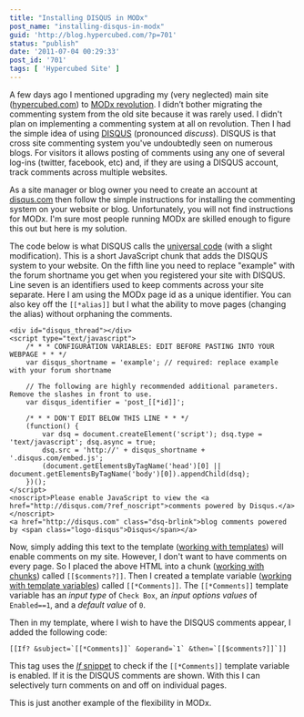 ```yaml
---
title: "Installing DISQUS in MODx"
post_name: "installing-disqus-in-modx"
guid: 'http://blog.hypercubed.com/?p=701'
status: "publish"
date: '2011-07-04 00:29:33'
post_id: '701'
tags: [ 'Hypercubed Site' ]
---
```

A few days ago I mentioned upgrading my (very neglected) main site (<a href="http://hypercubed.com">hypercubed.com</a>) to <a href="http://modx.com/">MODx revolution</a>.  I didn’t bother migrating the commenting system from the old site because it was rarely used.  I didn't plan on implementing a commenting system at all on revolution.  Then I had the simple idea of using <a href="http://disqus.com/">DISQUS</a> (pronounced <em>discuss</em>).  DISQUS is that cross site commenting system you've undoubtedly seen on numerous blogs.  For visitors it allows posting of comments using any one of several log-ins (twitter, facebook, etc) and, if they are using a DISQUS account, track comments across multiple websites.

As a site manager or blog owner you need to create an account at <a href="http://disqus.com/">disqus.com</a> then follow the simple instructions for installing the commenting system on your website or blog.  Unfortunately, you will not find instructions for MODx.  I'm sure most people running MODx are skilled enough to figure this out but here is my solution.

The code below is what DISQUS calls the <a href="http://docs.disqus.com/developers/universal/">universal code</a> (with a slight modification).  This is a short JavaScript chunk that adds the DISQUS system to your website.  On the fifth line you need to replace "example" with the forum shortname you get when you registered your site with DISQUS.  Line seven is an identifiers used to keep comments across your site separate.  Here I am using the MODx page id as a unique identifier.  You can also key off the <code>[[*alias]]</code> but I what the ability to move pages (changing the alias) without orphaning the comments.

```
<div id="disqus_thread"></div>
<script type="text/javascript">
    /* * * CONFIGURATION VARIABLES: EDIT BEFORE PASTING INTO YOUR WEBPAGE * * */
    var disqus_shortname = 'example'; // required: replace example with your forum shortname

    // The following are highly recommended additional parameters. Remove the slashes in front to use.
    var disqus_identifier = 'post_[[*id]]';

    /* * * DON'T EDIT BELOW THIS LINE * * */
    (function() {
        var dsq = document.createElement('script'); dsq.type = 'text/javascript'; dsq.async = true;
        dsq.src = 'http://' + disqus_shortname + '.disqus.com/embed.js';
        (document.getElementsByTagName('head')[0] || document.getElementsByTagName('body')[0]).appendChild(dsq);
    })();
</script>
<noscript>Please enable JavaScript to view the <a href="http://disqus.com/?ref_noscript">comments powered by Disqus.</a></noscript>
<a href="http://disqus.com" class="dsq-brlink">blog comments powered by <span class="logo-disqus">Disqus</span></a>
```

Now, simply adding this text to the template (<a href="http://codingpad.maryspad.com/2011/01/23/modx-revolution-for-complete-beginners-part-4-working-with-templates/">working with templates</a>) will enable comments on my site.  However, I don't want to have comments on every page.  So I placed the above HTML into a chunk (<a href="http://codingpad.maryspad.com/2011/01/30/modx-revolution-for-complete-beginners-part-5-working-with-chunks/">working with chunks</a>) called <code>[[$comments?]]</code>.  Then I created a template variable (<a href="http://codingpad.maryspad.com/2011/02/07/modx-revolution-for-complete-beginners-part-6-working-with-template-variables/">working with template variables</a>) called <code>[[*Comments]]</code>.  The <code>[[*Comments]]</code> template variable has an <em>input type</em> of <code>Check Box</code>, an <em>input options values</em> of <code>Enabled==1</code>, and a <em>default value</em> of <code>0</code>.

Then in my template, where I wish to have the DISQUS comments appear, I added the following code:

```[[If? &subject=`[[*Comments]]` &operand=`1` &then=`[[$comments?]]`]]```

This tag uses the <a href="http://rtfm.modx.com/display/ADDON/If"><em>If</em> snippet</a> to check if the <code>[[*Comments]]</code> template variable is enabled.  If it is the DISQUS comments are shown.  With this I can selectively turn comments on and off on individual pages.  

This is just another example of the flexibility in MODx.

